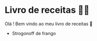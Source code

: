 # Livro de receitas :man_cook: 

Olá ! Bem vindo ao meu livro de receitas :wave:

* Strogonoff de frango 

  